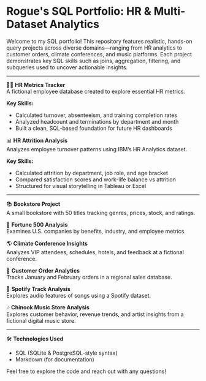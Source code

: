 # Rogue's SQL Portfolio: HR & Multi-Dataset Analytics

Welcome to my SQL portfolio! This repository features realistic, hands-on query projects across diverse domains—ranging from HR analytics to customer orders, climate conferences, and music platforms. Each project demonstrates key SQL skills such as joins, aggregation, filtering, and subqueries used to uncover actionable insights.

---

👩‍💼 **HR Metrics Tracker**  
A fictional employee database created to explore essential HR metrics.

**Key Skills:**  
- Calculated turnover, absenteeism, and training completion rates  
- Analyzed headcount and terminations by department and month  
- Built a clean, SQL-based foundation for future HR dashboards  

📊 **HR Attrition Analysis**  
Analyzes employee turnover patterns using IBM’s HR Analytics dataset.

**Key Skills:**  
- Calculated attrition by department, job role, and age bracket  
- Compared satisfaction scores and work-life balance vs attrition  
- Structured for visual storytelling in Tableau or Excel  

---

📚 **Bookstore Project**  
A small bookstore with 50 titles tracking genres, prices, stock, and ratings.

💼 **Fortune 500 Analysis**  
Examines U.S. companies by benefits, industry, and employee metrics.

🌎 **Climate Conference Insights**  
Analyzes VIP attendees, schedules, hotels, and feedback at a fictional conference.

🧾 **Customer Order Analytics**  
Tracks January and February orders in a regional sales database.

🎵 **Spotify Track Analysis**  
Explores audio features of songs using a Spotify dataset.

🎶 **Chinook Music Store Analysis**  
Explores customer behavior, revenue trends, and artist insights from a fictional digital music store.

---

🛠️ **Technologies Used**  
- SQL (SQLite & PostgreSQL-style syntax)  
- Markdown (for documentation)

Feel free to explore the code and reach out with any questions!
